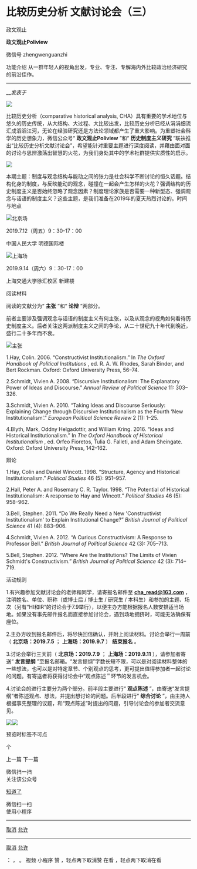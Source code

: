 

#  比较历史分析 文献讨论会（三）

政文观止  

**政文观止Poliview** 

微信号 zhengwenguanzhi

功能介绍 从一群年轻人的视角出发，专业、专注、专解海内外比较政治经济研究的前沿佳作。

____

___发表于_


![](/images/430/2.png)

比较历史分析（comparative historical analysis,
CHA）具有重要的学术地位与悠久的历史传统，从大结构、大过程、大比较出发，比较历史分析已经从涓涓细流汇成滔滔江河，无论在经验研究还是方法论领域都产生了重大影响。为重塑社会科学的历史想象力，微信公众号“
**政文观止Poliview** ”和“ **历史制度主义研究**
”联袂推出“比较历史分析文献讨论会”，希望能针对重要主题进行深度阅读，并藉由面对面的讨论与思辨激荡出智慧的火花，为我们身处其中的学术社群提供实质性的启示。

![](/images/430/3.png)  
  
  
  
  
  
  
  
本期主题：制度与观念结构与能动之间的张力是社会科学不断讨论的恒久话题。结构化身的制度，与反映能动的观念，碰撞在一起会产生怎样的火花？强调结构的历史制度主义是否始终忽略了观念因素？制度理论家族是否需要一种新型态、强调观念与话语的制度主义？这些主题，是我们准备在2019年的夏天热烈讨论的。时间与地点

  

![](/images/430/4.png)北京场

2019.7.12（周五）9：30-17：00

中国人民大学 明德国际楼

  

![](/images/430/5.png)上海场

2019.9.14（周六）9：30-17：00

上海交通大学徐汇校区 新建楼

  

阅读材料

  

阅读的文献分为“ **主张** ”和“ **论辩** ”两部分。

前者主要涉及强调观念与话语的制度主义有何主张，以及从观念的视角如何看待历史制度主义。后者关注这两派制度主义之间的争论，从二十世纪九十年代到晚近，盛行二十多年而不衰。

![](/images/430/6.gif)主张  

1.Hay, Colin. 2006. “Constructivist Institutionalism.” In _The Oxford Handbook
of Political Institutions_ , ed. R. A. W. Rhodes, Sarah Binder, and Bert
Rockman. Oxford: Oxford University Press, 56–74.

2.Schmidt, Vivien A. 2008. “Discursive Institutionalism: The Explanatory Power
of Ideas and Discourse.” _Annual Review of Political Science_ 11: 303–326.

3.Schmidt, Vivien A. 2010. “Taking Ideas and Discourse Seriously: Explaining
Change through Discursive Institutionalism as the Fourth ‘New
Institutionalism’.” _European Political Science Review_ 2 (1): 1–25.

4.Blyth, Mark, Oddny Helgadottir, and William Kring. 2016. “Ideas and
Historical Institutionalism.” In _The Oxford Handbook of Historical
Institutionalism_ , ed. Orfeo Fioretos, Tulia G. Falleti, and Adam Sheingate.
Oxford: Oxford University Press, 142–162.

辩论

1.Hay, Colin and Daniel Wincott. 1998. “Structure, Agency and Historical
Institutionalism.” _Political Studies_ 46 (5): 951–957.

2.Hall, Peter A. and Rosemary C. R. Taylor. 1998. “The Potential of Historical
Institutionalism: A response to Hay and Wincott.” _Political Studies_ 46 (5):
958–962.

3.Bell, Stephen. 2011. “Do We Really Need a New 'Constructivist
Institutionalism' to Explain Institutional Change?” _British Journal of
Political Science_ 41 (4): 883–906.

4.Schmidt, Vivien A. 2012. “A Curious Constructivism: A Response to Professor
Bell.” _British Journal of Political Science_ 42 (3): 705–713.

5.Bell, Stephen. 2012. “Where Are the Institutions? The Limits of Vivien
Schmidt's Constructivism.” _British Journal of Political Science_ 42 (3):
714–719.

活动规则  

  

1.有兴趣参加文献讨论会的老师和同学，请寄报名邮件至 **cha_read@163.com** ，注明姓名、单位、职称（或博士后 / 博士生 / 研究生 /
本科生）和参加的主题、场次（另有“HI和IR“的讨论会于7.9举行），以便主办方能根据报名人数安排适当场地。如果没有事先邮件报名而直接参加讨论会，遇到场地拥挤时，可能无法确保有座位。

2.主办方收到报名邮件后，将尽快回信确认，并附上阅读材料。讨论会举行一周前（ **北京场：2019.7.5** ； **上海场：2019.9.7** ）
**结束报名** 。

3.讨论会举行三天前（ **北京场：2019.7.9** ； **上海场：2019.9.11** ），请参加者寄送“ **发言提纲**
”至报名邮箱。“发言提纲”字数长短不限，可以是对阅读材料整体的一些想法，也可以是对特定章节、个别观点的思考，更可提出值得参加者一起讨论的问题。有寄送者将获得讨论会中“观点陈述＂环节的发言机会。

4.讨论会的进行主要分为两个部分。前半段主要进行“ **观点陈述** ”，由寄送“发言提纲”者陈述观点、想法，并提出想讨论的问题。后半段进行“
**综合讨论** ”，由主持人根据事先整理的议题，和“观点陈述”时提出的问题，引导讨论会的参加者交流意见。

  

  

![](/images/430/7.jpeg)![](/images/430/8.jpeg)

  

预览时标签不可点



个

上一篇 下一篇



微信扫一扫  
关注该公众号

[知道了](javascript:;)

 微信扫一扫  
使用小程序

****

[取消](javascript:void\(0\);) [允许](javascript:void\(0\);)

****

[取消](javascript:void\(0\);) [允许](javascript:void\(0\);)

： ， 。 视频 小程序 赞 ，轻点两下取消赞 在看 ，轻点两下取消在看


